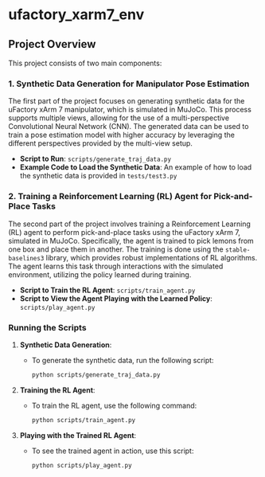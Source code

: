 # ufactory_xarm7_env

## Project Overview

This project consists of two main components:

### 1. Synthetic Data Generation for Manipulator Pose Estimation

The first part of the project focuses on generating synthetic data for the uFactory xArm 7 manipulator, which is simulated in MuJoCo. This process supports multiple views, allowing for the use of a multi-perspective Convolutional Neural Network (CNN). The generated data can be used to train a pose estimation model with higher accuracy by leveraging the different perspectives provided by the multi-view setup.

- **Script to Run**: `scripts/generate_traj_data.py`
- **Example Code to Load the Synthetic Data**: An example of how to load the synthetic data is provided in `tests/test3.py`

### 2. Training a Reinforcement Learning (RL) Agent for Pick-and-Place Tasks

The second part of the project involves training a Reinforcement Learning (RL) agent to perform pick-and-place tasks using the uFactory xArm 7, simulated in MuJoCo. Specifically, the agent is trained to pick lemons from one box and place them in another. The training is done using the `stable-baselines3` library, which provides robust implementations of RL algorithms. The agent learns this task through interactions with the simulated environment, utilizing the policy learned during training.

- **Script to Train the RL Agent**: `scripts/train_agent.py`
- **Script to View the Agent Playing with the Learned Policy**: `scripts/play_agent.py`

### Running the Scripts

1. **Synthetic Data Generation**:
   - To generate the synthetic data, run the following script:
     ```bash
     python scripts/generate_traj_data.py
     ```

2. **Training the RL Agent**:
   - To train the RL agent, use the following command:
     ```bash
     python scripts/train_agent.py
     ```

3. **Playing with the Trained RL Agent**:
   - To see the trained agent in action, use this script:
     ```bash
     python scripts/play_agent.py
     ```
